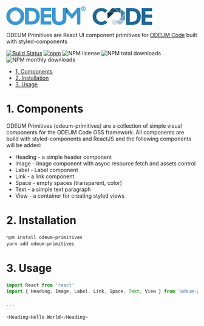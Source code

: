 <a href="https://github.com/odeum/odeum-primitives">
  <img alt="ODEUM Primitives" src="./logotype.png" />
</a>

ODEUM Primitives are React UI component primitives for [ODEUM Code](https://github.com/odeum/odeum-code) built with styled-components

[![Build Status](https://travis-ci.org/odeum/odeum-primitives.svg?branch=master)](https://travis-ci.org/odeum/odeum-primitives)
[![npm](https://img.shields.io/npm/v/odeum-primitives.svg)](https://www.npmjs.com/package/odeum-primitives)
![NPM license](https://img.shields.io/npm/l/odeum-primitives.svg?style=flat)
![NPM total downloads](https://img.shields.io/npm/dt/odeum-primitives.svg?style=flat)
![NPM monthly downloads](https://img.shields.io/npm/dm/odeum-primitives.svg?style=flat)

<!-- TOC -->

- [1. Components](#1-components)
- [2. Installation](#2-installation)
- [3. Usage](#3-usage)

<!-- /TOC -->

# 1. Components
ODEUM Primitives (odeum-primitives) are a collection of simple visual components for the ODEUM Code OSS framework. All components are build with styled-components and ReactJS and the following components will be added:

- Heading - a simple header component
- Image - Image component with async resource fetch and assets control
- Label - Label component
- Link - a link component
- Space - empty spaces (transparent, color)
- Text - a simple text paragraph
- View - a container for creating styled views


# 2. Installation
```sh
npm install odeum-primitives
yarn add odeum-primitives
```

# 3. Usage

```js
import React from 'react'
import { Heading, Image, Label, Link, Space, Text, View } from 'odeum-primitives'

...

<Heading>Hello World</Heading>

```

